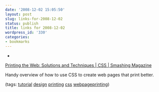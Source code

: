 ```yaml
---
date: '2008-12-02 15:05:50'
layout: post
slug: links-for-2008-12-02
status: publish
title: links for 2008-12-02
wordpress_id: '330'
categories:
- bookmarks
---
```


  *


[Printing the Web: Solutions and Techniques | CSS | Smashing Magazine](http://www.smashingmagazine.com/2007/02/21/printing-the-web-solutions-and-techniques/)


Handy overview of how to use CSS to create web pages that print better.


(tags: [tutorial](http://delicious.com/eob/tutorial) [design](http://delicious.com/eob/design) [printing](http://delicious.com/eob/printing) [css](http://delicious.com/eob/css) [webpageprinting](http://delicious.com/eob/webpageprinting))



